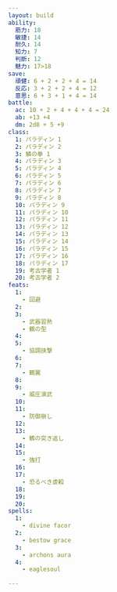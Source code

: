 ```yaml
---
layout: build
ability:
  筋力: 18
  敏捷: 14
  耐久: 14
  知力: 7
  判断: 12
  魅力: 17>18
save:
  頑健: 6 + 2 + 2 + 4 = 14
  反応: 3 + 2 + 2 + 4 = 12
  意思: 6 + 3 + 1 + 4 = 14
battle:
  ac: 10 + 2 + 4 + 4 + 4 = 24
  ab: +13 +4
  dm: 2d8 + 5 +9
class:
  1: パラディン 1
  2: パラディン 2
  3: 鱗の拳 1
  4: パラディン 3
  5: パラディン 4
  6: パラディン 5
  7: パラディン 6
  8: パラディン 7
  9: パラディン 8
  10: パラディン 9
  11: パラディン 10
  12: パラディン 11
  13: パラディン 12
  14: パラディン 13
  15: パラディン 14
  16: パラディン 15
  17: パラディン 16
  18: パラディン 17
  19: 考古学者 1
  20: 考古学者 2
feats:
  1:
    - 回避
  2:
  3:
    - 武器習熟
    - 鶴の型
  4:
  5:
    - 協調挟撃
  6:
  7:
    - 鶴翼
  8:
  9:
    - 威圧演武
  10:
  11:
    - 防御崩し
  12:
  13:
    - 鶴の突き返し
  14:
  15:
    - 強打
  16:
  17:
    - 恐るべき虐殺
  18:
  19:
  20:
spells:
  1:
    - divine facor
  2:
    - bestow grace
  3:
    - archons aura
  4:
    - eaglesoul

---
```

